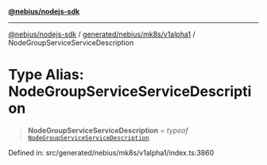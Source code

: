 [**@nebius/nodejs-sdk**](../../../../../README.md)

---

[@nebius/nodejs-sdk](../../../../../README.md) / [generated/nebius/mk8s/v1alpha1](../README.md) / NodeGroupServiceServiceDescription

# Type Alias: NodeGroupServiceServiceDescription

> **NodeGroupServiceServiceDescription** = _typeof_ [`NodeGroupServiceServiceDescription`](../variables/NodeGroupServiceServiceDescription.md)

Defined in: src/generated/nebius/mk8s/v1alpha1/index.ts:3860
